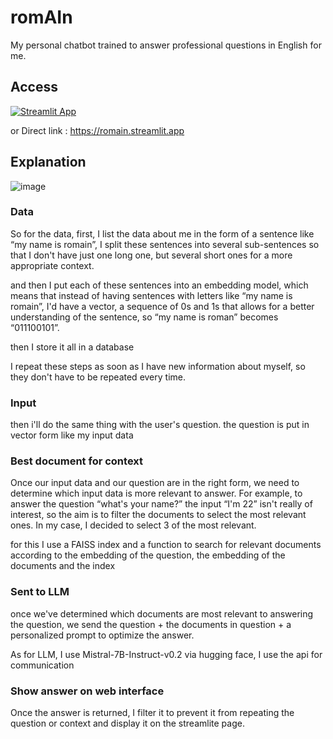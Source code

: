 # romAIn
My personal chatbot trained to answer professional questions in English for me.

## Access

[![Streamlit App](https://static.streamlit.io/badges/streamlit_badge_black_white.svg)](https://romain.streamlit.app)

or Direct link : https://romain.streamlit.app

## Explanation
![image](https://github.com/user-attachments/assets/a3faf551-cbf4-429d-9531-ff739b90a10c)

### Data 
So for the data, first, I list the data about me in the form of a sentence like “my name is romain”, I split these sentences into several sub-sentences so that I don't have just one long one, but several short ones for a more appropriate context.

and then I put each of these sentences into an embedding model, which means that instead of having sentences with letters like “my name is romain”, I'd have a vector, a sequence of 0s and 1s that allows for a better understanding of the sentence, so “my name is roman” becomes “011100101”.

then I store it all in a database

I repeat these steps as soon as I have new information about myself, so they don't have to be repeated every time.


### Input
then i'll do the same thing with the user's question. the question is put in vector form like my input data


### Best document for context
Once our input data and our question are in the right form, we need to determine which input data is more relevant to answer. For example, to answer the question “what's your name?” the input “I'm 22” isn't really of interest, so the aim is to filter the documents to select the most relevant ones. In my case, I decided to select 3 of the most relevant.

for this I use a FAISS index and a function to search for relevant documents according to the embedding of the question, the embedding of the documents and the index


### Sent to LLM
once we've determined which documents are most relevant to answering the question, we send the question + the documents in question + a personalized prompt to optimize the answer. 

As for LLM, I use Mistral-7B-Instruct-v0.2 via hugging face, I use the api for communication

### Show answer on web interface
Once the answer is returned, I filter it to prevent it from repeating the question or context and display it on the streamlite page.




